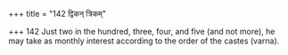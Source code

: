 +++
title = "142 द्विकन् त्रिकम्"

+++
142	Just two in the hundred, three, four, and five (and not more), he may take as monthly interest according to the order of the castes (varna).